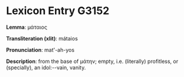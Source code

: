 # Lexicon Entry G3152

**Lemma**: μάταιος

**Transliteration (xlit)**: mátaios

**Pronunciation**: mat'-ah-yos

**Description**:
from the base of μάτην; empty, i.e. (literally) profitless, or (specially), an idol:--vain, vanity.
